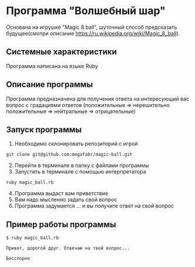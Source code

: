 # Программа "Волшебный шар"
Основана на игрушке "Magic 8 ball", шуточный способ предсказать будущее(смотри описание https://ru.wikipedia.org/wiki/Magic_8_ball).

## Системные характеристики
Программа написана на языке Ruby

## Описание программы
Программа предназначена для получения ответа на интересующий вас вопрос
c градациями ответов (положительные => нерешительно положительные => нейтральные => отрицательные)

## Запуск программы
1. Необходимо склонировать репозиторий с игрой
```
git clone git@github.com:megafabr/magic-ball.git
```
2. Перейти в терминале в папку с файлами программы
3. Запустить в терминале с помощью интерпретатора 
```
ruby magic_ball.rb
```
4. Программа выдаст вам приветствие
5. Вам надо мысленно задать свой вопрос
6. Программа задумается ... и вы получите ответ на свой вопрос

## Пример работы программы

```console
$ ruby magic_ball.rb

Привет, дорогой друг. Отвечаю на твой вопрос...

Бесспорно
```

